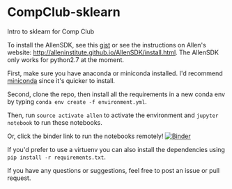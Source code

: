# CompClub-sklearn
Intro to sklearn for Comp Club

To install the AllenSDK, see this [gist](https://gist.github.com/valentina-s/0549be1dc47b3348fdfee077f260ca08) or see the instructions on Allen's website: http://alleninstitute.github.io/AllenSDK/install.html. The AllenSDK only works for python2.7 at the moment.

First, make sure you have anaconda or miniconda installed. I'd recommend [miniconda](https://conda.io/miniconda.html) since it's quicker to install.

Second, clone the repo, then install all the requirements in a new conda env by typing `conda env create -f environment.yml`.

Then, run `source activate allen` to activate the environment and `jupyter notebook` to run these notebooks.

Or, click the binder link to run the notebooks remotely!
[![Binder](https://mybinder.org/badge.svg)](https://mybinder.org/v2/gh/dhb2128/CompClub-sklearn/docker)

If you'd prefer to use a virtuenv you can also install the dependencies using `pip install -r requirements.txt`.

If you have any questions or suggestions, feel free to post an issue or pull request.